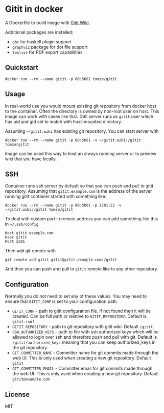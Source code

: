 # Gitit in docker

A Dockerfile to build image with [Gitit Wiki](https://github.com/jgm/gitit).

Additional packages are installed:
*   `ghc` for haskell plugin support
*   `graphviz` package for dot file support
*   `texlive` for PDF export capabilities

## Quickstart

```
docker run --rm --name gitit -p 80:5001 tomzo/gitit
```

## Usage

In real-world use you would mount existing git repository from docker host to the container.
Often the directory is owned by non-root user on host. This image can work with
cases like that. Gitit server runs as `gitit` user which has uid and gid
set to match with host-mounted directory.

Assuming `~/gitit.wiki` has existing git repository. You can start server with
```
docker run --rm --name gitit -p 80:5001 -v ~/gitit.wiki:/gitit tomzo/gitit
```

Image can be used this way to host an always running server or
to preview wiki that you have locally.

## SSH

Container runs ssh server by default so that you can push and pull to gitit repository.
Assuming that `gitit.example.com` is the address of the server running gitit container
started with something like:
```
docker run --rm --name gitit -p 80:5001 -p 2201:22 -v ~/gitit.wiki:/gitit tomzo/gitit
```
To deal with custom port in remote address you can add
something like this in `~/.ssh/config`
```
Host gitit.example.com
User gitit
Port 2201
```

Then add git remote with
```
git remote add gitit gitit@gitit.example.com:/gitit
```
And then you can push and pull to `gitit` remote like to any other repository.

## Configuration

Normally you do not need to set any of these values. You may need to ensure
that `GITIT_CONF` is set to your configuration path.

 - `GITIT_CONF` - path to gitit configuration file. If not found then
  it will be created. Can be full path or relative to `GITIT_REPOSITORY`.
  Default is `gitit.conf`
 - `GITIT_REPOSITORY` - path to git repository with gitit wiki. Default `/gitit`
 - `SSH_AUTHORIZED_KEYS` - path to file with ssh authorized keys which will be allowed
 to login over ssh and therefore push and pull with git. Default is `/gitit/authorized_keys`
 meaning that you can keep authorized_keys in the git repository.
 - `GIT_COMMITTER_NAME` - Committer name for git commits made through the web UI.
  This is only used when creating a new git repository. Default `gitit`
 - `GIT_COMMITTER_EMAIL` - Committer email for git commits made through the web UI.
  This is only used when creating a new git repository. Default `gitit@example.com`

## License

MIT
